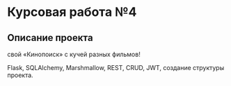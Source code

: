 # Курсовая работа №4

## Описание проекта
свой «Кинопоиск» с кучей разных фильмов!

Flask, SQLAlchemy, Marshmallow, REST, CRUD, JWT, создание структуры проекта.

